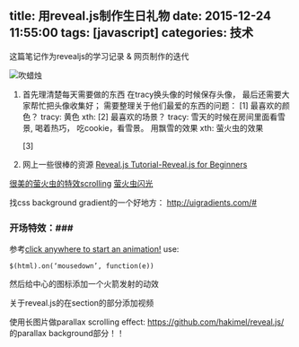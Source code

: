 title: 用reveal.js制作生日礼物
date: 2015-12-24 11:55:00
tags: [javascript]
categories: 技术
---

这篇笔记作为revealjs的学习记录 & 网页制作的迭代

<!-- more -->
![吹蜡烛](http://ww2.sinaimg.cn/large/c5ee78b5gw1ezadadm0hkg20dw07ndwp.gif)

1. 首先理清楚每天需要做的东西
   在tracy换头像的时候保存头像， 最后还需要大家帮忙把头像收集好；
   需要整理关于他们最爱的东西的问题：
   [1] 最喜欢的颜色？
   tracy: 黄色
   xth: 
   [2] 最喜欢的场景？
tracy: 雪天的时候在房间里面看雪景,  喝着热巧， 吃cookie，看雪景。
用飘雪的效果
xth: 萤火虫的效果
   
   [3] 
2. 网上一些很棒的资源
[Reveal.js Tutorial-Reveal.js for Beginners](http://htmlcheats.com/reveal-js/reveal-js-tutorial-reveal-js-for-beginners/)

[很美的萤火虫的特效scrolling](http://codepen.io/aamirafridi/pen/sfgGA)
[萤火虫闪光](http://codepen.io/rikschennink/pen/eNbXMP)
  
找css background gradient的一个好地方：
http://uigradients.com/#
   

### 开场特效：###
参考[click anywhere to start an animation!](http://codepen.io/andreasstorm/pen/rHDjf)
use:
```
$(html).on(‘mousedown’, function(e))
```
然后给中心的图标添加一个火箭发射的动效
   
关于reveal.js的在section的部分添加视频
<section data-background-video="https://s3.amazonaws.com/static.slid.es/site/homepage/v1/homepage-video-editor.mp4,https://s3.amazonaws.com/static.slid.es/site/homepage/v1/homepage-video-editor.webm" data-background-video-loop>

使用长图片做parallax scrolling effect:
https://github.com/hakimel/reveal.js/
的parallax background部分！！

   



   



   



   



   



   



